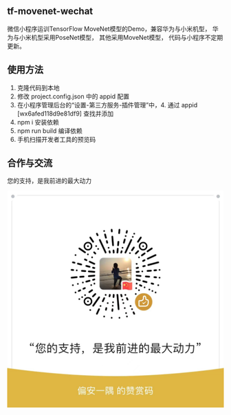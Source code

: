 ## tf-movenet-wechat

微信小程序运训TensorFlow MoveNet模型的Demo，兼容华为与小米机型， 华为与小米机型采用PoseNet模型， 其他采用MoveNet模型， 代码与小程序不定期更新。

## 使用方法
1. 克隆代码到本地
2. 修改 project.config.json 中的 appid 配置
3. 在小程序管理后台的“设置-第三方服务-插件管理”中，4. 通过 appid [wx6afed118d9e81df9] 查找并添加
5. npm i 安装依赖
6. npm run build 编译依赖
7. 手机扫描开发者工具的预览码

## 合作与交流
您的支持，是我前进的最大动力


![打赏](./static/img/zanshang.jpeg)